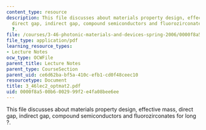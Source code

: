 ```yaml
---
content_type: resource
description: This file discusses about materials property design, effective mass,
  direct gap, indirect gap, compound semiconductors and fluorozirconates for long
  ?.
file: /courses/3-46-photonic-materials-and-devices-spring-2006/0000f8a500b6002999f2e4fa08bee6ee_3_46lec2_optmat2.pdf
file_type: application/pdf
learning_resource_types:
- Lecture Notes
ocw_type: OCWFile
parent_title: Lecture Notes
parent_type: CourseSection
parent_uid: ce6d62ba-bf5a-410c-efb1-cd0f48ceec10
resourcetype: Document
title: 3_46lec2_optmat2.pdf
uid: 0000f8a5-00b6-0029-99f2-e4fa08bee6ee
---
```

This file discusses about materials property design, effective mass, direct gap, indirect gap, compound semiconductors and fluorozirconates for long ?.

